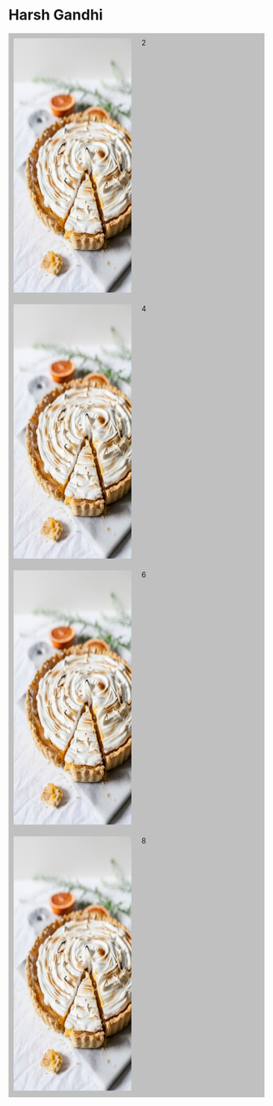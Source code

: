 
<head>
<meta charset="utf-8">
<!--<link rel="stylesheet" href="styles.css">-->
<style>
.grid-container {
  display: grid;
  grid-template-columns: 50% 50%;
  padding-bottom: 10px;
  }
.grid-item{
  background: rgb(192,192,192);
  padding: 10px;
}
</style>
</head>
<body>
<h1>Harsh Gandhi</h1>
<div class="grid-container">
  <div class="grid-item"><img src="flower.jpg" alt="Pie:)" style="width:500px;height:500px;"></div>
  <div class="grid-item">2</div>
  <div class="grid-item"><img src="flower.jpg" alt="Pie:)" style="width:500px;height:500px;"></div>
  <div class="grid-item">4</div>
  <div class="grid-item"><img src="flower.jpg" alt="Pie:)" style="width:500px;height:500px;"></div>
  <div class="grid-item">6</div>
  <div class="grid-item"><img src="flower.jpg" alt="Pie:)" style="width:500px;height:500px;"></div>
  <div class="grid-item">8</div>
</div>
</body>



